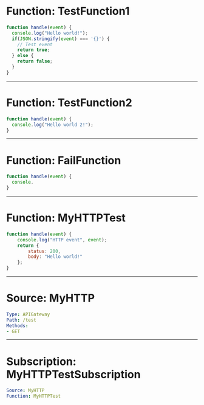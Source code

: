 # Function: TestFunction1

```javascript
function handle(event) {
  console.log("Hello world!");
  if(JSON.stringify(event) === '{}') {
    // Test event
    return true;
  } else {
    return false;
  }
}
```

------
# Function: TestFunction2

```JavaScript
function handle(event) {
  console.log("Hello world 2!"); 
}
```
----
# Function: FailFunction

```JavaScript
function handle(event) {
  console.
}
```

---
# Function: MyHTTPTest
```javascript
function handle(event) {
    console.log("HTTP event", event);
    return {
        status: 200,
        body: "Hello world!"
    };
}
```

---
# Source: MyHTTP
```yaml
Type: APIGateway
Path: /test
Methods:
- GET
```

---
# Subscription: MyHTTPTestSubscription
```yaml
Source: MyHTTP
Function: MyHTTPTest
```
